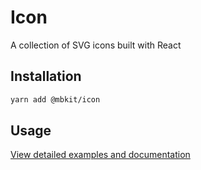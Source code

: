 # Icon

A collection of SVG icons built with React

## Installation

```sh
yarn add @mbkit/icon
```

## Usage

[View detailed examples and documentation](https://mbkit.netlify.com/components/icon)